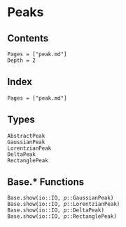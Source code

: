 # Peaks

## Contents

```@contents
Pages = ["peak.md"]
Depth = 2
```

## Index

```@index
Pages = ["peak.md"]
```

## Types

```@docs
AbstractPeak
GaussianPeak
LorentzianPeak
DeltaPeak
RectanglePeak
```

## Base.* Functions

```@docs
Base.show(io::IO, 𝑝::GaussianPeak)
Base.show(io::IO, 𝑝::LorentzianPeak)
Base.show(io::IO, 𝑝::DeltaPeak)
Base.show(io::IO, 𝑝::RectanglePeak)
```
